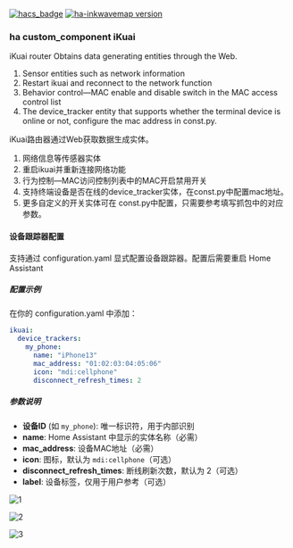 [![hacs_badge](https://img.shields.io/badge/HACS-Custom-41BDF5.svg)](https://github.com/hacs/integration)
[![ha-inkwavemap version](https://img.shields.io/badge/ikuai-2024.8.26-blue.svg)](https://github.com/dscao/ikuai)

### ha custom_component iKuai

iKuai router Obtains data generating entities through the Web.

1. Sensor entities such as network information
2. Restart ikuai and reconnect to the network function
3. Behavior control—MAC enable and disable switch in the MAC access control list
4. The device_tracker entity that supports whether the terminal device is online or not, configure the mac address in const.py.

iKuai路由器通过Web获取数据生成实体。

1. 网络信息等传感器实体
2. 重启ikuai并重新连接网络功能
3. 行为控制—MAC访问控制列表中的MAC开启禁用开关
4. 支持终端设备是否在线的device_tracker实体，在const.py中配置mac地址。
5. 更多自定义的开关实体可在 const.py中配置，只需要参考填写抓包中的对应参数。

#### 设备跟踪器配置

支持通过 configuration.yaml 显式配置设备跟踪器。配置后需要重启 Home Assistant

##### 配置示例

在你的 configuration.yaml 中添加：

```yaml
ikuai:
  device_trackers:
    my_phone:
      name: "iPhone13"
      mac_address: "01:02:03:04:05:06"
      icon: "mdi:cellphone"
      disconnect_refresh_times: 2
```

##### 参数说明

- **设备ID** (如 `my_phone`): 唯一标识符，用于内部识别
- **name**: Home Assistant 中显示的实体名称（必需）
- **mac_address**: 设备MAC地址（必需）
- **icon**: 图标，默认为 `mdi:cellphone`（可选）
- **disconnect_refresh_times**: 断线刷新次数，默认为 2（可选）
- **label**: 设备标签，仅用于用户参考（可选）

![1](https://user-images.githubusercontent.com/16587914/202218050-66b21a3d-60c8-4081-bfd0-406fcec1a019.jpg)

![2](https://user-images.githubusercontent.com/16587914/202218076-b0189994-d7de-491c-8a19-dbe0defeafe9.jpg)

![3](https://user-images.githubusercontent.com/16587914/205011464-061dbef5-992c-435e-b2c6-b308252f2efe.jpg)
